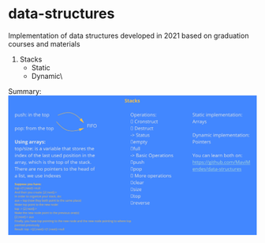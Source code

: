 # data-structures
Implementation of data structures developed in 2021 based on graduation courses and materials

1. Stacks
     - Static
     - Dynamic\
    
Summary:\
![Stack](/img/stack.jpg)
